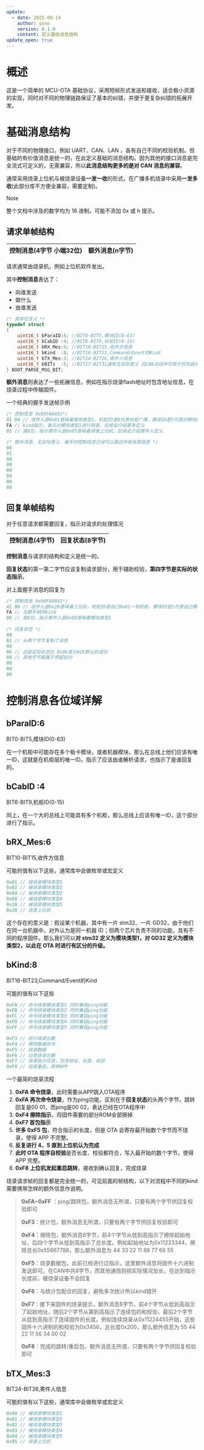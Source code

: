 ```yaml
---
update:
  - date: 2025-08-14
    author: yono
    version: 0.1.0
    content: 定义基础消息结构
update_open: true
---
```


# 概述

这是一个简单的 MCU-OTA 基础协议，采用短帧形式发送和接收，适合极小资源的实现，同时对不同的物理链路保证了基本的纠错，并便于更复杂纠错的拓展开发。

# 基础消息结构

对于不同的物理接口，例如 UART、CAN、LAN ，各有自己不同的校验机制。但基础的有价值消息是统一的，在此定义基础的消息结构。因为其他的接口消息是完全流式可定义的，无需兼容，所以**此消息结构更多的是对 CAN 消息的兼容**。

通常采用烧录上位机与被烧录设备**一发一收**的形式，在广播多机烧录中采用**一发多收**(此部分库不方便全兼容，需要定制)。

> [!NOTE]
>
> 整个文档中涉及的数字均为 16 进制，可能不添加 0x 或 h 提示。

## 请求单帧结构

| 控制消息(4字节 小端32位) | 额外消息(n字节) |
| ------------------------ | --------------- |

请求通常由烧录机，例如上位机软件发出。

其中**控制消息**表达了：

- 向谁发送
- 做什么
- 由谁发送

```c
/* 具体位含义 */
typedef struct
{
    uint16_t bParaID:6; //BIT0-BIT5,模块ID(0-63)
    uint16_t bCabID :4; //BIT6-BIT9,机柜ID(0-15)
    uint16_t bRX_Mes:6; //BIT10-BIT15,收件方信息
    uint16_t bKind  :8; //BIT16-BIT23,Command/Event的Kind
    uint16_t bTX_Mes:3; //BIT24-BIT26,寄件人信息
    uint16_t bBITs  :5; //BIT27-BIT31通常无实际意义 在CAN总线中可用于优先级仲裁
} BOOT_PARSE_MSG_BIT;
```

**额外消息**则表达了一些拓展信息，例如在指示烧录flash地址时包含地址信息，在烧录过程中传输固件。

一个经典的握手发送帧示例

```c
/* 控制信息 0x05FA0401*/
01 04 // 收件人是0x01意味着模块类型1，机柜ID是0代表机柜广播，模块ID是1代表对模块1烧录
FA // kind指示，表示对模块类型1进行烧录，后续会介绍更多定义
05 // 高8位，指示寄件人是0x05意味着烧录上位机，后续会介绍寄件人定义

/* 额外消息，无实际意义，握手时控制信息已经可以表达所有有效信息 */
00
01
00
00
00
00
00
00
```

## 回复单帧结构

对于任意请求都需要回复，指示对请求的处理情况

| 控制消息(4字节) | 回复状态(8字节) |
| --------------- | --------------- |

**控制消息**与请求的结构和定义是统一的。

**回复状态**的第一第二字节应该复制请求部分，用于辅助校验，**第四字节是实际的状态指示**。

对上面握手消息的回复为

```c
/* 控制信息 0x00FA8041*/
41 80 // 收件人是0x20意味着上位机，机柜ID是自己0x01一号机柜，模块ID是1代表自己模块号1
FA // 与握手相同kind
00 // 高8位，指示寄件人是0x00意味着模块类型1
    
/* 回复状态 */
00
01 // 头两个字节复制了消息
00
06 // 这是实际状态位 0x06表示ACK默认的成功
00 // 其他字节都属于预留部分
00
00
00
```

# 控制消息各位域详解

## bParaID:6

BIT0-BIT5,模块ID(0-63)

在一个机柜中可能存在多个板卡模块，或者机器模块，那么在总线上他们应该有唯一ID，这就是在机柜层的唯一ID。指示了应该由谁解析请求，也指示了是谁回复的。

## bCabID :4

BIT6-BIT9,机柜ID(0-15)

同上，在一个大的总线上可能具有多个机柜，那么总线上应该有唯一ID，这个部分进行了指示。

## bRX_Mes:6

BIT10-BIT15,收件方信息

可能的值有以下这些，通常库中会做枚举或宏定义

```c
0x01 // 被烧录模块类型1
0x02 // 被烧录模块类型2
0x04 // 被烧录模块类型3
0x08 // 被烧录模块类型4
0x10 // 被烧录模块类型5
0x20 // 烧录上位机
```

这个存在的意义是：假设某个机器，其中有一片 stm32、一片 GD32，由于他们在同一台机器中，对外认为是同一机器 ID；但两个芯片负责不同的功能，具有不同的程序固件。那么我们可以**对 stm32 定义为模块类型1，对 GD32 定义为模块类型2，以此在 OTA 时进行有区分的升级。**

## bKind:8

BIT16-BIT23,Command/Event的Kind

可能的值有以下这些

```c
0xFA // 命令烧录模块类型1 同时兼容ping功能
0xFB // 命令烧录模块类型2 同时兼容ping功能
0xFC // 命令烧录模块类型3 同时兼容ping功能
0xFD // 命令烧录模块类型4 同时兼容ping功能
0xFF // 命令烧录模块类型5 同时兼容ping功能

0xF3 // 统计烧录台数
0xF4 // 擦除数据命令
0xF5 // 烧录数据
0xF6 // 应答烧录台数
0xF7 // 烧录指示信息，包含地址、长度、校验
0xF8 // 结束重启，跳转APP
```

一个最简的烧录流程

1. **0xFA 命令烧录**，此时需要从APP跳入OTA程序
2. **0xFA 再次命令烧录**，作为ping功能，区别在于**回复状态**的头两个字节，跳转回复是00 01，而ping是00 02，表达已经在OTA程序中
3. **0xF4 擦除指示**，将固件需要的部分ROM全部擦掉
4. **0xF7 首包指示**
5. **许多 0xF5 包**，符合指示的长度，但是 OTA 会寄存最开始数个字节而不烧录，使得 APP 不完整。
6. **反复进行 4、5 直到上位机认为完成**
7. **此时 OTA 程序自校验**是否长度、校验都符合，写入最开始的数个字节，使得 APP 完整。
8. **0xF8 上位机发起重启跳转**，接收到确认回复，完成烧录

烧录请求帧的回复都是完全统一的，可见前面的帧结构，以下对流程中不同的kind需要携带怎样的额外信息作说明。

> **0xFA~0xFF** ：ping/跳转包，额外消息无所谓，只要有两个字节供回复校验即可
>
> **0xF3**：统计包，额外消息无所谓，只要有两个字节供回复校验即可
>
> **0xF4**：擦除包，额外消息8字节，前4个字节从低到高指示了擦除起始地址，后四个字节从低到高指示了总长度。例如起始地址为0x11223344，擦除总长0x55667788，那么额外消息为 44 33 22 11 88 77 66 55
>
> **0xF5**：烧录数据包，此前已经进行过指示，这里额外消息将固件十六进制发送即可。在CAN中共8字节，而其他通信则视实际情况加长，在达到指示长度前，被烧录设备不会回复
>
> **0xF6**：与统计包配合的回复，避免多次统计所以kind错开
>
> **0xF7**：接下来固件的烧录提示，额外消息8字节，前4个字节从低到高指示了起始地址，随后2个字节从第到高指示了连续包的和校验，最后2个字节从低到高指示了连续固件的长度。例如连续烧录从0x11224455开始，这些固件十六进制的和校验为0x3456，总长度0x200，那么额外信息为 55 44 22 11 56 34 00 02
>
> **0xF8**：完成的跳转/重启包，额外消息无所谓，只要有两个字节供回复校验即可

## bTX_Mes:3

BIT24-BIT26,寄件人信息

可能的值有以下这些，通常库中会做枚举或宏定义

```c
0x00 // 被烧录模块类型1
0x01 // 被烧录模块类型2
0x02 // 被烧录模块类型3
0x03 // 被烧录模块类型4
0x04 // 被烧录模块类型5
0x05 // 烧录上位机
```


